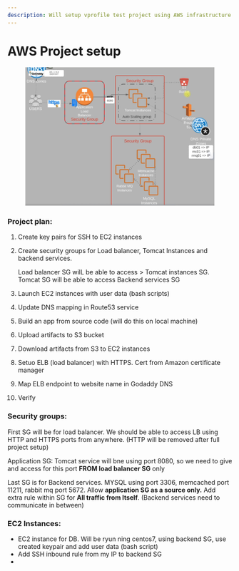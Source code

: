 ```yaml
---
description: Will setup vprofile test project using AWS infrastructure
---
```


# AWS Project setup

<figure><img src=".gitbook/assets/image (1).png" alt=""><figcaption></figcaption></figure>

### Project plan:

1. Create key pairs for SSH to EC2 instances
2.  Create security groups for Load balancer, Tomcat Instances and backend services.

    Load balancer SG wilL be able to access > Tomcat instances SG. Tomcat SG will be able to access Backend services SG
3. Launch EC2 instances with user data (bash scripts)
4. Update DNS mapping in Route53 service
5. Build an app from source code (will do this on local machine)
6. Upload artifacts to S3 bucket
7. Download artifacts from S3 to EC2 instances
8. Setuo ELB (load balancer) with HTTPS. Cert from Amazon certificate manager
9. Map ELB endpoint to website name in Godaddy DNS
10. Verify

### Security groups:

First SG will be for load balancer. We should be able to access LB using HTTP and HTTPS ports from anywhere. (HTTP will be removed after full project setup)

Application SG: Tomcat service will bne using port 8080, so we need to give and access for this port  **FROM load balancer SG** only

Last SG is for Backend services. MYSQL using port 3306, memcached port 11211, rabbit mq port 5672. Allow **application SG as a source only.** Add extra rule within SG for **All traffic from Itself**. (Backend services need to communicate in between)

### EC2 Instances:

* EC2 instance for DB. Will be ryun ning centos7, using backend SG, use created keypair and add user data (bash script)
* Add SSH inbound rule from my IP to backend SG
*
